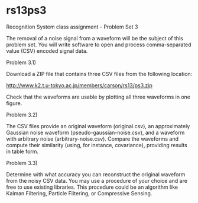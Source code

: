 rs13ps3
=======

Recognition System class assignment - Problem Set 3

The removal of a noise signal from a waveform will be the subject of this problem set. You will write software to open and process comma-separated value (CSV) encoded signal data. 

Problem 3.1)

Download a ZIP file that contains three CSV files from the following location:

http://www.k2.t.u-tokyo.ac.jp/members/carson/rs13/ps3.zip

Check that the waveforms are usable by plotting all three waveforms in one figure.

Problem 3.2)

The CSV files provide an original waveform (original.csv), an approximately Gaussian noise waveform (pseudo-gaussian-noise.csv), and a waveform with arbitrary noise (arbitrary-noise.csv). Compare the waveforms and compute their similarity (using, for instance, covariance), providing results in table form.

Problem 3.3)

Determine with what accuracy you can reconstruct the original waveform from the noisy CSV data. You may use a procedure of your choice and are free to use existing libraries. This procedure could be an algorithm like Kalman Filtering, Particle Filtering, or Compressive Sensing.

